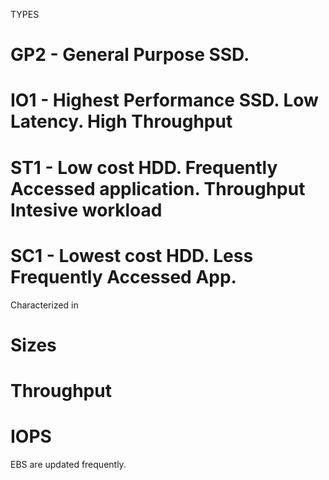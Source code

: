 TYPES
# GP2 - General Purpose SSD.
# IO1 - Highest Performance SSD. Low Latency. High Throughput
# ST1 - Low cost HDD. Frequently Accessed application. Throughput Intesive workload
# SC1 - Lowest cost HDD. Less Frequently Accessed App.

Characterized in
# Sizes
# Throughput
# IOPS

EBS are updated frequently.